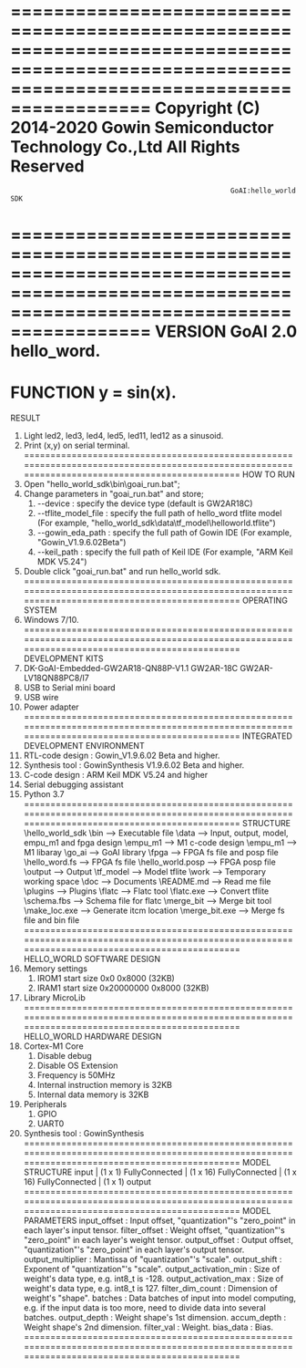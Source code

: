 ===============================================================================================================================================
                                       Copyright (C) 2014-2020 Gowin Semiconductor Technology Co.,Ltd
                                                           All Rights Reserved
===============================================================================================================================================
                                                          GoAI:hello_world SDK
===============================================================================================================================================
VERSION
    GoAI 2.0 hello_word.
===============================================================================================================================================
FUNCTION
    y = sin(x).
===============================================================================================================================================
RESULT
1. Light led2, led3, led4, led5, led11, led12 as a sinusoid.
2. Print (x,y) on serial terminal.
===============================================================================================================================================
HOW TO RUN
1. Open "hello_world_sdk\bin\goai_run.bat";
2. Change parameters in "goai_run.bat" and store;
    1) --device            : specify the device type (default is GW2AR18C)
    2) --tflite_model_file : specify the full path of hello_word tflite model (For example, "hello_world_sdk\data\tf_model\helloworld.tflite")
    3) --gowin_eda_path    : specify the full path of Gowin IDE (For example, "Gowin_V1.9.6.02Beta")
    4) --keil_path         : specify the full path of Keil IDE (For example, "ARM Keil MDK V5.24")
3. Double click "goai_run.bat" and run hello_world sdk.
===============================================================================================================================================
OPERATING SYSTEM
1. Windows 7/10.
===============================================================================================================================================
DEVELOPMENT KITS
1. DK-GoAI-Embedded-GW2AR18-QN88P-V1.1
    GW2AR-18C
    GW2AR-LV18QN88PC8/I7
2. USB to Serial mini board
3. USB wire
4. Power adapter
===============================================================================================================================================
INTEGRATED DEVELOPMENT ENVIRONMENT
1. RTL-code design : Gowin_V1.9.6.02 Beta and higher.
2. Synthesis tool  : GowinSynthesis V1.9.6.02 Beta and higher.
3. C-code design   : ARM Keil MDK V5.24 and higher
4. Serial debugging assistant
5. Python 3.7
===============================================================================================================================================
STRUCTURE
\hello_world_sdk
    \bin                        --> Executable file
    \data                       --> Input, output, model, empu_m1 and fpga design
        \empu_m1                --> M1 c-code design
            \empu_m1            --> M1 libaray
            \go_ai              --> GoAI library
        \fpga                   --> FPGA fs file and posp file
            \hello_word.fs      --> FPGA fs file
            \hello_world.posp   --> FPGA posp file
        \output                 --> Output
        \tf_model               --> Model tflite
        \work                   --> Temporary working space
    \doc                        --> Documents
        \README.md              --> Read me file
    \plugins                    --> Plugins
        \flatc                  --> Flatc tool
            \flatc.exe          --> Convert tflite
            \schema.fbs         --> Schema file for flatc
        \merge_bit              --> Merge bit tool
            \make_loc.exe       --> Generate itcm location
            \merge_bit.exe      --> Merge fs file and bin file
===============================================================================================================================================
HELLO_WORLD SOFTWARE DESIGN
1. Memory settings
    1) IROM1
        start             size
        0x0               0x8000 (32KB)
    2) IRAM1
        start             size
        0x20000000        0x8000 (32KB)
2. Library
    MicroLib
===============================================================================================================================================
HELLO_WORLD HARDWARE DESIGN
1. Cortex-M1 Core
    1) Disable debug
    2) Disable OS Extension
    3) Frequency is 50MHz
    4) Internal instruction memory is 32KB
    5) Internal data memory is 32KB
2. Peripherals
    1) GPIO
    2) UART0
3. Synthesis tool : GowinSynthesis
===============================================================================================================================================
MODEL STRUCTURE
       input
         | (1 x 1)
    FullyConnected
         | (1 x 16)
    FullyConnected
         | (1 x 16)
    FullyConnected
         | (1 x 1)
      output
===============================================================================================================================================
MODEL PARAMETERS
    input_offset             : Input offset, "quantization"'s "zero_point" in each layer's input tensor.
    filter_offset            : Weight offset, "quantization"'s "zero_point" in each layer's weight tensor.
    output_offset            : Output offset, "quantization"'s "zero_point" in each layer's output tensor.
    output_multiplier        : Mantissa of "quantization"'s "scale".
    output_shift             : Exponent of "quantization"'s "scale".
    output_activation_min    : Size of weight's data type, e.g. int8_t is -128.
    output_activation_max    : Size of weight's data type, e.g. int8_t is 127.
    filter_dim_count         : Dimension of weight's "shape".
    batches                  : Data batches of input into model computing, e.g. if the input data is too more, need to divide data into several batches.
    output_depth             : Weight shape's 1st dimension.
    accum_depth              : Weight shape's 2nd dimension.
    filter_val               : Weight.
    bias_data                : Bias.
===============================================================================================================================================